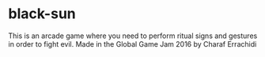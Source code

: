 # black-sun
This is an arcade game where you need to perform ritual signs and gestures in order to fight evil.
Made in the Global Game Jam 2016 by Charaf Errachidi
